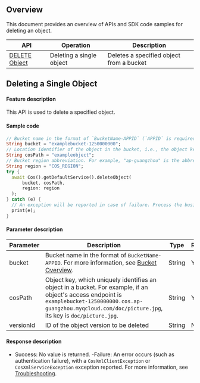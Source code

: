 ## Overview

This document provides an overview of APIs and SDK code samples for deleting an object.

| API | Operation | Description |
| ------------------------------------------------------------ | -------------- | ----------------------------------------- |
| [DELETE Object](https://www.tencentcloud.com/document/product/436/7743) | Deleting a single object | Deletes a specified object from a bucket |

## Deleting a Single Object

#### Feature description

This API is used to delete a specified object.

#### Sample code

```dart
// Bucket name in the format of `BucketName-APPID` (`APPID` is required), which can be viewed in the COS console at https://console.cloud.tencent.com/cos5/bucket.
String bucket = "examplebucket-1250000000";
// Location identifier of the object in the bucket, i.e., the object key
String cosPath = "exampleobject";
// Bucket region abbreviation. For example, "ap-guangzhou" is the abbreviation of the Guangzhou region
String region = "COS_REGION";
try {
  await Cos().getDefaultService().deleteObject(
      bucket, cosPath,
      region: region
  );
} catch (e) {
  // An exception will be reported in case of failure. Process the business logic accordingly.
  print(e);
}
```

#### Parameter description

| Parameter | Description | Type | Required |
| ---------- | ------------------------------------------------------------ | ------ | ------ |
| bucket | Bucket name in the format of `BucketName-APPID`. For more information, see [Bucket Overview](https://intl.cloud.tencent.com/document/product/436/13312). | String | Yes |
| cosPath | Object key, which uniquely identifies an object in a bucket. For example, if an object's access endpoint is `examplebucket-1250000000.cos.ap-guangzhou.myqcloud.com/doc/picture.jpg`, its key is `doc/picture.jpg`. | String | Yes |
| versionId | ID of the object version to be deleted | String | No |

#### Response description

- Success: No value is returned.
-Failure: An error occurs (such as authentication failure), with a `CosXmlClientException` or `CosXmlServiceException` exception reported. For more information, see [Troubleshooting](https://www.tencentcloud.com/document/product/436/53963).
